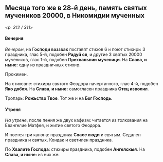 
## Месяца того же в 28-й день, память святых мучеников 20000, в Никомидии мученных  

<*p. 312 / 311*>

#### Вечерня

*Вечером*, на **Господи воззвах** поставят стихов 6 и поют стихиры 3 праздника, глас 5-й, подобен 
**Радуй ся**, и другие 3 святых 20000 мучеников, глас 1-й, подобен **Прехвальнии мученици**. 
На **Слава, и ныне:** одну из праздничных стихир. 

Прокимен. 

На стиховне: стихиры святого Феодора начертанного, глас 4-й, подобен **Яко добля**. 
На **Слава, и ныне:** самогласен праздника **Отец изволил**. 

Тропарь: **Рожьство Твое**. Тот же и на **Бог Господь**.  

#### Утреня

*На утрене*, после пения же двух кафизм: читается из толкования на Евангелие Матфея, и житие 
святого Феодора. 

И поется три канона: праздника **Спасе люди** и святым. Седален праздника и святых. 
Кондак и светилен праздника. 

По **Хвалите Господа**: стихиры праздника, подобен **Ангелскыя**. На **Слава, и ныне:** 
из них же. 
